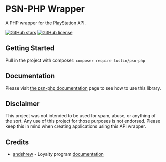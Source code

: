 # PSN-PHP Wrapper

A PHP wrapper for the PlayStation API.

[![GitHub stars](https://img.shields.io/github/stars/Tustin/psn-php.svg)](https://github.com/Tustin/psn-php/stargazers)
[![GitHub license](https://img.shields.io/github/license/Tustin/psn-php.svg)](https://github.com/Tustin/psn-php/blob/master/LICENSE)

## Getting Started

Pull in the project with composer:
`composer require tustin/psn-php`

## Documentation

Please visit [the psn-php documentation](https://tustin.dev/psn-php/) page to see how to use this library.

## Disclaimer

This project was not intended to be used for spam, abuse, or anything of the sort. Any use of this project for those purposes is not endorsed. Please keep this in mind when creating applications using this API wrapper.

## Credits
- [andshrew](https://github.com/andshrew) - Loyalty program [documentation](https://andshrew.github.io/PlayStation-Stars/)